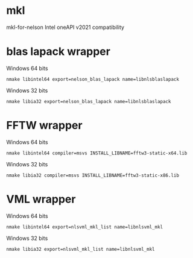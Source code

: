 # mkl

mkl-for-nelson
Intel oneAPI v2021 compatibility

# blas lapack wrapper

Windows 64 bits

```
nmake libintel64 export=nelson_blas_lapack name=libnlsblaslapack
```

Windows 32 bits

```
nmake libia32 export=nelson_blas_lapack name=libnlsblaslapack
```

# FFTW wrapper

Windows 64 bits

```
nmake libintel64 compiler=msvs INSTALL_LIBNAME=fftw3-static-x64.lib
```

Windows 32 bits

```
nmake libia32 compiler=msvs INSTALL_LIBNAME=fftw3-static-x86.lib
```

# VML wrapper

Windows 64 bits

```
nmake libintel64 export=nlsvml_mkl_list name=libnlsvml_mkl
```

Windows 32 bits

```
nmake libia32 export=nlsvml_mkl_list name=libnlsvml_mkl
```
